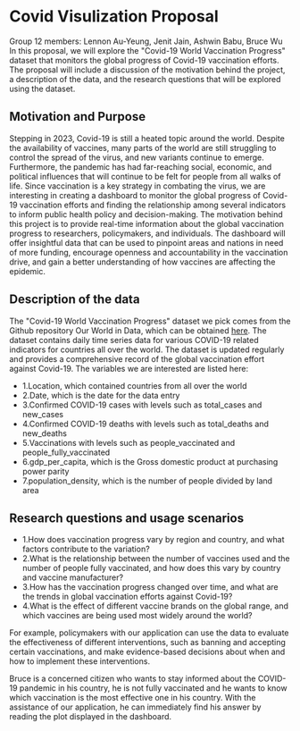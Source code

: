 # Covid Visulization Proposal


Group 12 members: Lennon Au-Yeung, Jenit Jain, Ashwin Babu, Bruce Wu  
In this proposal, we will explore the "Covid-19 World Vaccination Progress" dataset that monitors the global progress of Covid-19 vaccination efforts. The proposal will include a discussion of the motivation behind the project, a description of the data, and the research questions that will be explored using the dataset.  
 


## Motivation and Purpose


Stepping in 2023, Covid-19 is still a heated topic around the world. Despite the availability of vaccines, many parts of the world are still struggling to control the spread of the virus, and new variants continue to emerge. Furthermore, the pandemic has had far-reaching social, economic, and political influences that will continue to be felt for people from all walks of life. Since vaccination is a key strategy in combating the virus, we are interesting in creating a dashboard to monitor the global progress of Covid-19 vaccination efforts and finding the relationship among several indicators to inform public health policy and decision-making. The motivation behind this project is to provide real-time information about the global vaccination progress to researchers, policymakers, and individuals. The dashboard will offer insightful data that can be used to pinpoint areas and nations in need of more funding, encourage openness and accountability in the vaccination drive, and gain a better understanding of how vaccines are affecting the epidemic. 


## Description of the data


The "Covid-19 World Vaccination Progress" dataset we pick comes from the Github repository Our World in Data, which can be obtained [here](https://github.com/owid/covid-19-data/tree/master/public/data). 
The dataset contains daily time series data for various COVID-19 related indicators for countries all over the world. The dataset is updated regularly and provides a comprehensive record of the global vaccination effort against Covid-19. The variables we are interested are listed here:  
* 1.Location, which contained countries from all over the world  
* 2.Date, which is the date for the data entry  
* 3.Confirmed COVID-19 cases with levels such as total_cases and new_cases
* 4.Confirmed COVID-19 deaths with levels such as total_deaths and new_deaths
* 5.Vaccinations with levels such as people_vaccinated and people_fully_vaccinated
* 6.gdp_per_capita, which is the Gross domestic product at purchasing power parity
* 7.population_density, which is the number of people divided by land area


## Research questions and usage scenarios


* 1.How does vaccination progress vary by region and country, and what factors contribute to the variation?
* 2.What is the relationship between the number of vaccines used and the number of people fully vaccinated, and how does this vary by country and vaccine manufacturer?
* 3.How has the vaccination progress changed over time, and what are the trends in global vaccination efforts against Covid-19?
* 4.What is the effect of different vaccine brands on the global range, and which vaccines are being used most widely around the world?


For example, policymakers with our application can use the data to evaluate the effectiveness of different interventions, such as banning and accepting certain vaccinations, and make evidence-based decisions about when and how to implement these interventions.


Bruce is a concerned citizen who wants to stay informed about the COVID-19 pandemic in his country, he is not fully vaccinated and he wants to know which vaccination is the most effective one in his country. With the assistance of our application, he can immediately find his answer by reading the plot displayed in the dashboard.  

```R

```
